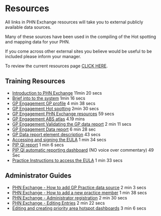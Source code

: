 # Resources

All links in PHN Exchange resources will take you to external publicly available data sources. 

Many of these sources have been used in the compiling of the Hot spotting and mapping data for your PHN.

If you come across other external sites you believe would be useful to be included please inform your manager. 

To review the current resources page [CLICK HERE](https://www.phnexchange.com.au/resources.php).

## Training Resources

- [Introduction to PHN Exchange](https://youtu.be/uHfd5ScNO2c) 11min 20 secs
- [Brief into to the system](https://youtu.be/8t4rDUEc3Jg) 1min 16 secs
- [GP Engagement GP profile](https://youtu.be/P8YCFshdRaY) 4 min 38 secs
- [GP Engagement Hot spotting](https://youtu.be/Cd9cfggO4zE) 2min 30 secs
- [GP Engagement PHN Exchange resources](https://youtu.be/RiHFNH5BCrk) 59 secs
- [GP Engagement ABS atlas](https://youtu.be/4W876ahZvow) 4.19 mins
- [GP Engagement Validating the GP data report](https://youtu.be/eWFtcGspuEY) 2 min 11 secs
- [GP Engagement Data report](https://youtu.be/5lHbL_q5YxE) 6 min 28 sec
- [GP Data report element description](https://youtu.be/w8F_8_Aefe0) 43 secs
- [Accessing and signing the EULA](https://youtu.be/WmfFKL_SBCA) 1 min 34 secs
- [PIP QI report](https://youtu.be/mFniG-cJ_CU) 1 min 6 secs
- [PIP QI automatic reporting dashboard](http://www.youtube.com/watch?v=Gd3cZy5-zP4)  (NO voice over commentary) 49 Sec
- [Practice Instructions to access the EULA](https://youtu.be/WmfFKL_SBCA) 1 min 33 secs

## Administrator Guides

- [PHN Exchange - How to add GP Practice data source](https://youtu.be/SHcnHWvrezU) 2 min 3 secs
- [PHN Exchange - How to add a new practice member](https://youtu.be/_2HeF-qlGjQ) 1 min 38 secs
- [PHN Exchange - Administrator registration](https://youtu.be/_xRhbNjPxlQ) 2 min 30 secs
- [PHN Exchange - Editing Entries](https://youtu.be/MugzmQmnZUk) 2 min 22 secs
- [Editing and creating priority area hotspot dashboards](https://youtu.be/fl4_SMASs68) 3 min 6 secs